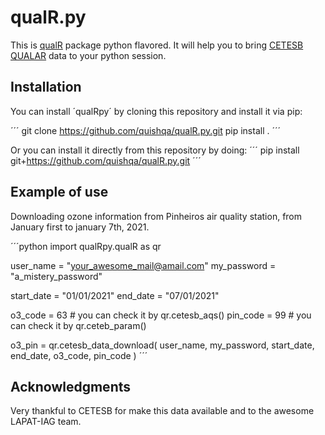 # qualR.py
This is [qualR](https://github.com/quishqa/qualR) package python flavored.
It will help you to bring [CETESB QUALAR](https://cetesb.sp.gov.br/ar/qualar/) data to your python session.

## Installation

You can install ´qualRpy´ by cloning this repository and install it via pip:

´´´
git clone https://github.com/quishqa/qualR.py.git
pip install .
´´´

Or you can install it directly from this repository by doing:
´´´
pip install git+https://github.com/quishqa/qualR.py.git
´´´

## Example of use

Downloading ozone information from Pinheiros air quality station,
from January first to january 7th, 2021.

´´´python
import qualRpy.qualR as qr

user_name = "your_awesome_mail@amail.com"
my_password = "a_mistery_password"

start_date = "01/01/2021"
end_date = "07/01/2021"

o3_code = 63 # you can check it by qr.cetesb_aqs()
pin_code = 99 # you can check it by qr.ceteb_param()

o3_pin = qr.cetesb_data_download(
  user_name,
  my_password,
  start_date,
  end_date,
  o3_code,
  pin_code
  )
´´´

## Acknowledgments
Very thankful to CETESB for make this data available and to the awesome LAPAT-IAG team.
